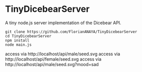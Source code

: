 # TinyDicebearServer
A tiny node.js server implementation of the Dicebear API.



```
git clone https://github.com/FlorianANAYA/TinyDicebearServer
cd TinyDicebearServer
npm install
node main.js
```

access via http://localhost/api/male/seed.svg
access via http://localhost/api/female/seed.svg
access via http://localhost/api/male/seed.svg?mood=sad
